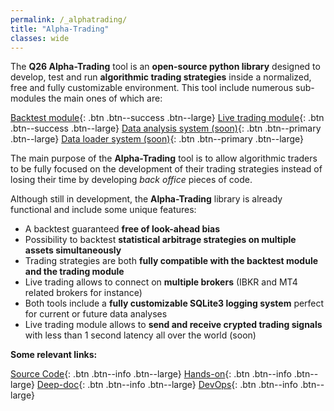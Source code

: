 ```yaml
---
permalink: /_alphatrading/
title: "Alpha-Trading"
classes: wide 
---
```



The **Q26 Alpha-Trading** tool is an **open-source python library** designed to develop, test and run **algorithmic trading strategies** 
inside a normalized, free and fully customizable environment.  This tool include numerous sub-modules the main ones of which 
are: 

[Backtest module](/_alphatrading/module_backtest){: .btn .btn--success .btn--large}
[Live trading module](/_alphatrading/module_livetrading){: .btn .btn--success .btn--large}
[Data analysis system (soon)](){: .btn .btn--primary .btn--large} 
[Data loader system (soon)](){: .btn .btn--primary .btn--large}
  
The main purpose of the **Alpha-Trading** tool is to allow algorithmic traders to be fully focused on the development of their 
trading strategies instead of losing their time by developing *back office* pieces of code. 

Although still in development, the **Alpha-Trading** library is already functional and include some unique features:

- A backtest guaranteed **free of look-ahead bias** 
- Possibility to backtest **statistical arbitrage strategies on multiple assets simultaneously** 
- Trading strategies are both **fully compatible with the backtest module and the trading module** 
- Live trading allows to connect on **multiple brokers** (IBKR and MT4 related brokers for instance) 
- Both tools include a **fully customizable SQLite3 logging system** perfect for current or future data analyses 
- Live trading module allows to **send and receive crypted trading signals** with less than 1 second latency all over the world (soon)
  
**Some relevant links:** 

[Source Code](https://github.com/LoannData/Q26_AlphaTrading){: .btn .btn--info .btn--large}
[Hands-on](/_alphatrading/handson){: .btn .btn--info .btn--large}
[Deep-doc](/_alphatrading/html/index.html){: .btn .btn--info .btn--large}
[DevOps](https://nonstop-bubble-cc9.notion.site/Alpha-Trading-18140275237d413191775488090d6cdd){: .btn .btn--info .btn--large}





